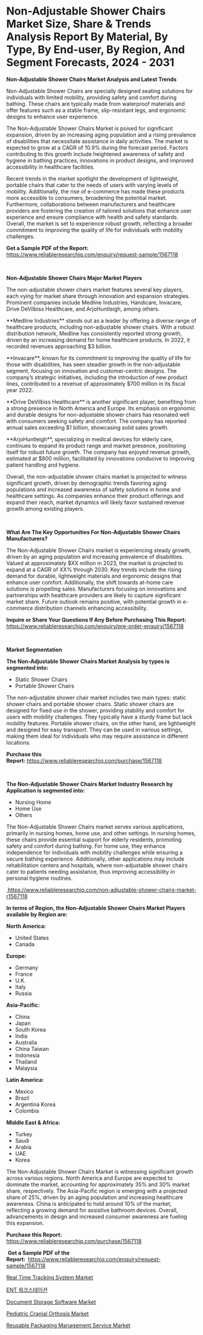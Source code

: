 <p><h1>Non-Adjustable Shower Chairs Market Size, Share & Trends Analysis Report By Material, By Type, By End-user, By Region, And Segment Forecasts, 2024 - 2031</h1></p><p><strong>Non-Adjustable Shower Chairs Market Analysis and Latest Trends</strong></p>
<p><p>Non-Adjustable Shower Chairs are specially designed seating solutions for individuals with limited mobility, providing safety and comfort during bathing. These chairs are typically made from waterproof materials and offer features such as a stable frame, slip-resistant legs, and ergonomic designs to enhance user experience. </p><p>The Non-Adjustable Shower Chairs Market is poised for significant expansion, driven by an increasing aging population and a rising prevalence of disabilities that necessitate assistance in daily activities. The market is expected to grow at a CAGR of 10.9% during the forecast period. Factors contributing to this growth include heightened awareness of safety and hygiene in bathing practices, innovations in product designs, and improved accessibility in healthcare facilities.</p><p>Recent trends in the market spotlight the development of lightweight, portable chairs that cater to the needs of users with varying levels of mobility. Additionally, the rise of e-commerce has made these products more accessible to consumers, broadening the potential market. Furthermore, collaborations between manufacturers and healthcare providers are fostering the creation of tailored solutions that enhance user experience and ensure compliance with health and safety standards. Overall, the market is set to experience robust growth, reflecting a broader commitment to improving the quality of life for individuals with mobility challenges.</p></p>
<p><strong>Get a Sample PDF of the Report:&nbsp;</strong> <a href="https://www.reliableresearchiq.com/enquiry/request-sample/1567118">https://www.reliableresearchiq.com/enquiry/request-sample/1567118</a></p>
<p>&nbsp;</p>
<p><strong>Non-Adjustable Shower Chairs Major Market Players</strong></p>
<p><p>The non-adjustable shower chairs market features several key players, each vying for market share through innovation and expansion strategies. Prominent companies include Medline Industries, Handicare, Invacare, Drive DeVilbiss Healthcare, and ArjoHuntleigh, among others.</p><p>**Medline Industries** stands out as a leader by offering a diverse range of healthcare products, including non-adjustable shower chairs. With a robust distribution network, Medline has consistently reported strong growth, driven by an increasing demand for home healthcare products. In 2022, it recorded revenues approaching $3 billion.</p><p>**Invacare**, known for its commitment to improving the quality of life for those with disabilities, has seen steadier growth in the non-adjustable segment, focusing on innovation and customer-centric designs. The company’s strategic initiatives, including the introduction of new product lines, contributed to a revenue of approximately $700 million in its fiscal year 2022.</p><p>**Drive DeVilbiss Healthcare** is another significant player, benefiting from a strong presence in North America and Europe. Its emphasis on ergonomic and durable designs for non-adjustable shower chairs has resonated well with consumers seeking safety and comfort. The company has reported annual sales exceeding $1 billion, showcasing solid sales growth.</p><p>**ArjoHuntleigh**, specializing in medical devices for elderly care, continues to expand its product range and market presence, positioning itself for robust future growth. The company has enjoyed revenue growth, estimated at $800 million, facilitated by innovations conducive to improving patient handling and hygiene.</p><p>Overall, the non-adjustable shower chairs market is projected to witness significant growth, driven by demographic trends favoring aging populations and increased awareness of safety solutions in home and healthcare settings. As companies enhance their product offerings and expand their reach, market dynamics will likely favor sustained revenue growth among existing players.</p></p>
<p>&nbsp;</p>
<p><strong>What Are The Key Opportunities For Non-Adjustable Shower Chairs Manufacturers?</strong></p>
<p><p>The Non-Adjustable Shower Chairs market is experiencing steady growth, driven by an aging population and increasing prevalence of disabilities. Valued at approximately $XX million in 2023, the market is projected to expand at a CAGR of XX% through 2030. Key trends include the rising demand for durable, lightweight materials and ergonomic designs that enhance user comfort. Additionally, the shift towards at-home care solutions is propelling sales. Manufacturers focusing on innovations and partnerships with healthcare providers are likely to capture significant market share. Future outlook remains positive, with potential growth in e-commerce distribution channels enhancing accessibility.</p></p>
<p><strong>Inquire or Share Your Questions If Any Before Purchasing This Report:</strong> <a href="https://www.reliableresearchiq.com/enquiry/pre-order-enquiry/1567118">https://www.reliableresearchiq.com/enquiry/pre-order-enquiry/1567118</a></p>
<p>&nbsp;</p>
<p><strong>Market Segmentation</strong></p>
<p><strong>The Non-Adjustable Shower Chairs Market Analysis by types is segmented into:</strong></p>
<p><ul><li>Static Shower Chairs</li><li>Portable Shower Chairs</li></ul></p>
<p><p>The non-adjustable shower chair market includes two main types: static shower chairs and portable shower chairs. Static shower chairs are designed for fixed use in the shower, providing stability and comfort for users with mobility challenges. They typically have a sturdy frame but lack mobility features. Portable shower chairs, on the other hand, are lightweight and designed for easy transport. They can be used in various settings, making them ideal for individuals who may require assistance in different locations.</p></p>
<p><strong>Purchase this Report:&nbsp;</strong><a href="https://www.reliableresearchiq.com/purchase/1567118">https://www.reliableresearchiq.com/purchase/1567118</a></p>
<p>&nbsp;</p>
<p><strong>The Non-Adjustable Shower Chairs Market Industry Research by Application is segmented into:</strong></p>
<p><ul><li>Nursing Home</li><li>Home Use</li><li>Others</li></ul></p>
<p><p>The Non-Adjustable Shower Chairs market serves various applications, primarily in nursing homes, home use, and other settings. In nursing homes, these chairs provide essential support for elderly residents, promoting safety and comfort during bathing. For home use, they enhance independence for individuals with mobility challenges while ensuring a secure bathing experience. Additionally, other applications may include rehabilitation centers and hospitals, where non-adjustable shower chairs cater to patients needing assistance, thus improving accessibility in personal hygiene routines.</p></p>
<p><a href="https://www.reliableresearchiq.com/non-adjustable-shower-chairs-market-r1567118">&nbsp;https://www.reliableresearchiq.com/non-adjustable-shower-chairs-market-r1567118</a></p>
<p><strong>In terms of Region, the Non-Adjustable Shower Chairs Market Players available by Region are:</strong></p>
<p>
    <p> <strong> North America: </strong>
        <ul>
            <li>United States</li>
            <li>Canada</li>
        </ul>
        </p> 
    <p> <strong> Europe: </strong>
        <ul>
            <li>Germany</li>
            <li>France</li>
            <li>U.K.</li>
            <li>Italy</li>
            <li>Russia</li>
        </ul>
        </p> 
    <p> <strong> Asia-Pacific: </strong>
        <ul>
            <li>China</li>
            <li>Japan</li>
            <li>South Korea</li>
            <li>India</li>
            <li>Australia</li>
            <li>China Taiwan</li>
            <li>Indonesia</li>
            <li>Thailand</li>
            <li>Malaysia</li>
        </ul>
        </p> 
    <p> <strong> Latin America: </strong>
        <ul>
            <li>Mexico</li>
            <li>Brazil</li>
            <li>Argentina Korea</li>
            <li>Colombia</li>
        </ul>
        </p> 
    <p> <strong> Middle East & Africa: </strong>
        <ul>
            <li>Turkey</li>
            <li>Saudi</li>
            <li>Arabia</li>
            <li>UAE</li>
            <li>Korea</li>
        </ul>
    </p>
    </p>
<p><p>The Non-Adjustable Shower Chairs Market is witnessing significant growth across various regions. North America and Europe are expected to dominate the market, accounting for approximately 35% and 30% market share, respectively. The Asia-Pacific region is emerging with a projected share of 25%, driven by an aging population and increasing healthcare awareness. China is anticipated to hold around 10% of the market, reflecting a growing demand for assistive bathroom devices. Overall, advancements in design and increased consumer awareness are fueling this expansion.</p></p>
<p><strong>Purchase this Report: </strong><a href="https://www.reliableresearchiq.com/purchase/1567118">https://www.reliableresearchiq.com/purchase/1567118</a></p>
<p>&nbsp;<strong>Get a Sample PDF of the Report:&nbsp;&nbsp;</strong><a href="https://www.reliableresearchiq.com/enquiry/request-sample/1567118">https://www.reliableresearchiq.com/enquiry/request-sample/1567118</a></p>
<p><strong></strong></p>
<p><p><a href="https://www.linkedin.com/pulse/global-real-time-tracking-system-market-analysis-key-trends-future-dy9ge?trackingId=%2FTfwKtMUQ3ORsYDdJyGQKg%3D%3D">Real Time Tracking System Market</a></p><p><a href="https://github.com/laholand/Market-Research-Report-List-6/blob/main/642015314503.md">ENT 워크스테이션</a></p><p><a href="https://www.linkedin.com/pulse/insights-document-storage-software-industry-market-financial-wpkue?trackingId=qZ98pnDyQ5iTC%2B2A6rcPUg%3D%3D">Document Storage Software Market</a></p><p><a href="https://medium.com/@tesdicoba15/pediatric-cranial-orthosis-industry-forecast-market-shifts-and-strategic-imperatives-2024-2031-a54b8b538404">Pediatric Cranial Orthosis Market</a></p><p><a href="https://medium.com/@tesdicoba15/evaluating-global-reusable-packaging-management-service-market-trends-and-growth-opportunities-by-744d6449b410">Reusable Packaging Management Service Market</a></p></p>